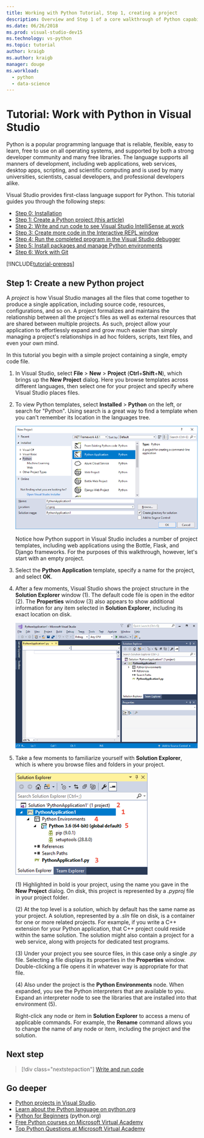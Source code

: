 ```yaml
---
title: Working with Python Tutorial, Step 1, creating a project
description: Overview and Step 1 of a core walkthrough of Python capabilities in Visual Studio, including prerequisites and creating a new Python project.
ms.date: 06/26/2018
ms.prod: visual-studio-dev15
ms.technology: vs-python
ms.topic: tutorial
author: kraigb
ms.author: kraigb
manager: douge
ms.workload: 
  - python
  - data-science
---
```


# Tutorial: Work with Python in Visual Studio

Python is a popular programming language that is reliable, flexible, easy to learn, free to use on all operating systems, and supported by both a strong developer community and many free libraries. The language supports all manners of development, including web applications, web services, desktop apps, scripting, and scientific computing and is used by many universities, scientists, casual developers, and professional developers alike.

Visual Studio provides first-class language support for Python. This tutorial guides you through the following steps:

- [Step 0: Installation](tutorial-working-with-python-in-visual-studio-step-00-installation.md)
- [Step 1: Create a Python project (this article)](#step-1-create-a-new-python-project)
- [Step 2: Write and run code to see Visual Studio IntelliSense at work](tutorial-working-with-python-in-visual-studio-step-02-writing-code.md)
- [Step 3: Create more code in the Interactive REPL window](tutorial-working-with-python-in-visual-studio-step-03-interactive-repl.md)
- [Step 4: Run the completed program in the Visual Studio debugger](tutorial-working-with-python-in-visual-studio-step-04-debugging.md)
- [Step 5: Install packages and manage Python environments](tutorial-working-with-python-in-visual-studio-step-05-installing-packages.md)
- [Step 6: Work with Git](tutorial-working-with-python-in-visual-studio-step-06-working-with-git.md)

[!INCLUDE[tutorial-prereqs](includes/tutorial-prereqs.md)]

## Step 1: Create a new Python project

A *project* is how Visual Studio manages all the files that come together to produce a single application, including source code, resources, configurations, and so on. A project formalizes and maintains the relationship between all the project's files as well as external resources that are shared between multiple projects. As such, project allow your application to effortlessly expand and grow much easier than simply managing a project's relationships in ad hoc folders, scripts, text files, and even your own mind.

In this tutorial you begin with a simple project containing a single, empty code file.

1. In Visual Studio, select **File** > **New** > **Project** (**Ctrl**+**Shift**+**N**), which brings up the **New Project** dialog. Here you browse templates across different languages, then select one for your project and specify where Visual Studio places files.

1. To view Python templates, select **Installed** > **Python** on the left, or search for "Python". Using search is a great way to find a template when you can't remember its location in the languages tree.

    ![New project dialog with Python projects shown](media/vs-getting-started-python-01-new-project.png)

    Notice how Python support in Visual Studio includes a number of project templates, including web applications using the Bottle, Flask, and Django frameworks. For the purposes of this walkthrough, however, let's start with an empty project.

1. Select the **Python Application** template, specify a name for the project, and select **OK**.

1. After a few moments, Visual Studio shows the project structure in the **Solution Explorer** window (1). The default code file is open in the editor (2). The **Properties** window (3) also appears to show additional information for any item selected in **Solution Explorer**, including its exact location on disk.

    ![Solution Explorer with a Python project](media/vs-getting-started-python-02-windows.png)

1. Take a few moments to familiarize yourself with **Solution Explorer**, which is where you browse files and folders in your project.

    ![Solution Explorer expanded to show various features](media/vs-getting-started-python-03-solution-explorer.png)

    (1) Highlighted in bold is your project, using the name you gave in the **New Project** dialog. On disk, this project is represented by a *.pyproj* file in your project folder.

    (2) At the top level is a *solution*, which by default has the same name as your project. A solution, represented by a *.sln* file on disk, is a container for one or more related projects. For example, if you write a C++ extension for your Python application, that C++ project could reside within the same solution. The solution might also contain a project for a web service, along with projects for dedicated test programs. 

    (3) Under your project you see source files, in this case only a single *.py* file. Selecting a file displays its properties in the **Properties** window. Double-clicking a file opens it in whatever way is appropriate for that file.

    (4) Also under the project is the **Python Environments** node. When expanded, you see the Python interpreters that are available to you. Expand an interpreter node to see the libraries that are installed into that environment (5).

    Right-click any node or item in **Solution Explorer** to access a menu of applicable commands. For example, the **Rename** command allows you to change the name of any node or item, including the project and the solution.

## Next step

> [!div class="nextstepaction"]
> [Write and run code](tutorial-working-with-python-in-visual-studio-step-02-writing-code.md)

## Go deeper

- [Python projects in Visual Studio](managing-python-projects-in-visual-studio.md).
- [Learn about the Python language on python.org](https://www.python.org)
- [Python for Beginners](https://www.python.org/about/gettingstarted/) (python.org)
- [Free Python courses on Microsoft Virtual Academy](https://mva.microsoft.com/search/SearchResults.aspx#!q=python)
- [Top Python Questions at Microsoft Virtual Academy](https://aka.ms/mva-top-python-questions)
